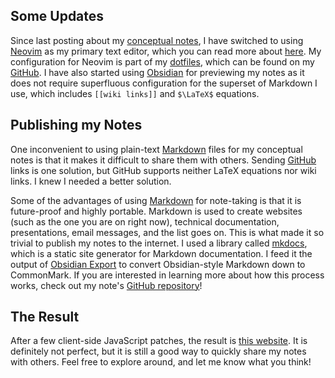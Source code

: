 ## Some Updates

Since last posting about my [conceptual notes](https://notes.emilien.ca/), I have switched to using [Neovim](https://neovim.io/) as my primary text editor, which you can read more about [here](../Dotfiles/). My configuration for Neovim is part of my [dotfiles](https://github.com/Bricktech2000/dotfiles), which can be found on my [GitHub](https://github.com/Bricktech2000/). I have also started using [Obsidian](https://obsidian.md/) for previewing my notes as it does not require superfluous configuration for the superset of Markdown I use, which includes `[[wiki links]]` and `$\LaTeX$` equations.

## Publishing my Notes

One inconvenient to using plain-text [Markdown](https://en.wikipedia.org/wiki/Markdown) files for my conceptual notes is that it makes it difficult to share them with others. Sending [GitHub](https://github.com/) links is one solution, but GitHub supports neither LaTeX equations nor wiki links. I knew I needed a better solution.

Some of the advantages of using [Markdown](https://en.wikipedia.org/wiki/Markdown) for note-taking is that it is future-proof and highly portable. Markdown is used to create websites (such as the one you are on right now), technical documentation, presentations, email messages, and the list goes on. This is what made it so trivial to publish my notes to the internet. I used a library called [mkdocs](https://www.mkdocs.org/), which is a static site generator for Markdown documentation. I feed it the output of [Obsidian Export](https://github.com/zoni/obsidian-export) to convert Obsidian-style Markdown down to CommonMark. If you are interested in learning more about how this process works, check out my note's [GitHub repository](https://github.com/Bricktech2000/Notes/)!

## The Result

After a few client-side JavaScript patches, the result is [this website](https://notes.emilien.ca/). It is definitely not perfect, but it is still a good way to quickly share my notes with others. Feel free to explore around, and let me know what you think!
